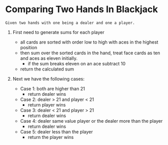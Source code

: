 # Comparing Two Hands In Blackjack

    Given two hands with one being a dealer and one a player.
    
 1. First need to generate sums for each player
    * all cards are sorted with order low to high with aces in the highest position
    * then sum over the sorted cards in the hand, treat face cards as ten and aces as eleven initially.
        * if the sum breaks eleven on an ace subtract 10
    * return the calculated sum
    
 2. Next we have the following cases:
    * Case 1: both are higher than 21
        * return dealer wins
    * Case 2: dealer > 21 and player < 21
        * return player wins
    * Case 3: dealer < 21 and player > 21
        * return dealer wins
    * Case 4: dealer same value player or the dealer more than the player
        * return dealer wins
    * Case 5: dealer less than the player
        * return the player wins
